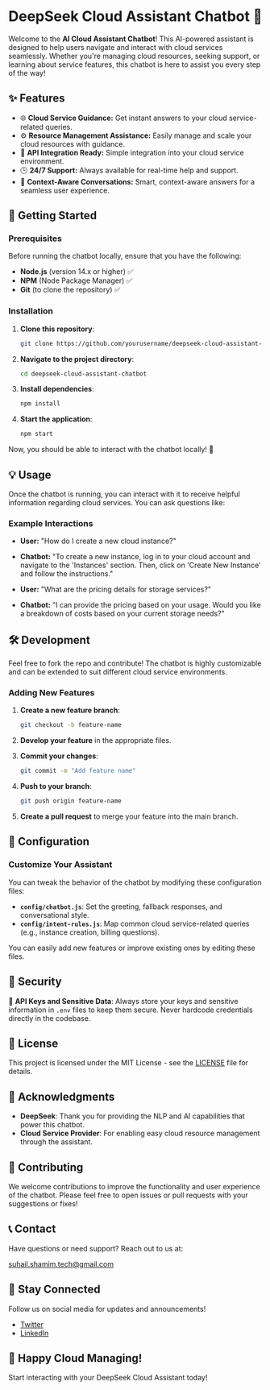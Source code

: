 # DeepSeek Cloud Assistant Chatbot 🚀

Welcome to the **AI Cloud Assistant Chatbot**! This AI-powered assistant is designed to help users navigate and interact with cloud services seamlessly. Whether you're managing cloud resources, seeking support, or learning about service features, this chatbot is here to assist you every step of the way!


## ✨ Features

- 🌐 **Cloud Service Guidance:** Get instant answers to your cloud service-related queries.
- ⚙️ **Resource Management Assistance:** Easily manage and scale your cloud resources with guidance.
- 🔗 **API Integration Ready:** Simple integration into your cloud service environment.
- 🕒 **24/7 Support:** Always available for real-time help and support.
- 💬 **Context-Aware Conversations:** Smart, context-aware answers for a seamless user experience.


## 🚀 Getting Started


### Prerequisites

Before running the chatbot locally, ensure that you have the following:

- **Node.js** (version 14.x or higher) ✅
- **NPM** (Node Package Manager) ✅
- **Git** (to clone the repository) ✅


### Installation

1. **Clone this repository**:

   ```bash
   git clone https://github.com/yourusername/deepseek-cloud-assistant-chatbot.git
   ```

2. **Navigate to the project directory**:

   ```bash
   cd deepseek-cloud-assistant-chatbot
   ```

3. **Install dependencies**:

   ```bash
   npm install
   ```

4. **Start the application**:

   ```bash
   npm start
   ```

Now, you should be able to interact with the chatbot locally! 🎉


## 💡 Usage

Once the chatbot is running, you can interact with it to receive helpful information regarding cloud services. You can ask questions like:


### Example Interactions


- **User:** "How do I create a new cloud instance?"
- **Chatbot:** "To create a new instance, log in to your cloud account and navigate to the 'Instances' section. Then, click on 'Create New Instance' and follow the instructions."

- **User:** "What are the pricing details for storage services?"
- **Chatbot:** "I can provide the pricing based on your usage. Would you like a breakdown of costs based on your current storage needs?"

    
## 🛠️ Development

Feel free to fork the repo and contribute! The chatbot is highly customizable and can be extended to suit different cloud service environments.


### Adding New Features

1. **Create a new feature branch**:

   ```bash
   git checkout -b feature-name
   ```

2. **Develop your feature** in the appropriate files.
3. **Commit your changes**:

   ```bash
   git commit -m "Add feature name"
   ```

4. **Push to your branch**:

   ```bash
   git push origin feature-name
   ```

5. **Create a pull request** to merge your feature into the main branch.


## 🔧 Configuration

### Customize Your Assistant

You can tweak the behavior of the chatbot by modifying these configuration files:

- **`config/chatbot.js`**: Set the greeting, fallback responses, and conversational style.
- **`config/intent-rules.js`**: Map common cloud service-related queries (e.g., instance creation, billing questions).

You can easily add new features or improve existing ones by editing these files.


## 🔐 Security

🔑 **API Keys and Sensitive Data**: Always store your keys and sensitive information in `.env` files to keep them secure. Never hardcode credentials directly in the codebase.


## 📝 License

This project is licensed under the MIT License - see the [LICENSE](LICENSE) file for details.



## 🙏 Acknowledgments


- **DeepSeek**: Thank you for providing the NLP and AI capabilities that power this chatbot.
- **Cloud Service Provider**: For enabling easy cloud resource management through the assistant.


    
## 📣 Contributing

We welcome contributions to improve the functionality and user experience of the chatbot. Please feel free to open issues or pull requests with your suggestions or fixes!


## 📞 Contact

Have questions or need support? Reach out to us at:

[suhail.shamim.tech@gmail.com](mailto:suhail.shamim.tech@gmail.com)



## 🌟 Stay Connected

Follow us on social media for updates and announcements!

- [Twitter](https://twitter.com/i_suhail_shk)
- [LinkedIn](https://linkedin.com/in/suhail-shamim)


## 🎉 Happy Cloud Managing!

Start interacting with your DeepSeek Cloud Assistant today!




